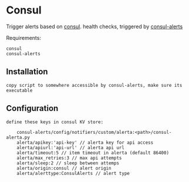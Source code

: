 Consul
==========

Trigger alerts based on [consul][1]. health checks, triggered by [consul-alerts][2]

Requirements:

    consul
    consul-alerts


Installation
------------

    copy script to somewhere accessible by consul-alerts, make sure its executable

Configuration
-------------

    define these keys in consul KV store:

        consul-alerts/config/notifiers/custom/alerta:<path>/consul-alerta.py
        alerta/apikey:'api-key' // alerta key for api access
        alerta/apiurl:'api-url' // alerta api url
        alerta/timeout:5 // item timeout in alerta (default 86400)
        alerta/max_retries:3 // max api attempts
        alerta/sleep:2 // sleep between attemps
        alerta/origin:consul // alert origin
        alerta/alerttype:ConsulAlerts // alert type

[1]: <https://github.com/hashicorp/consul> "Consul"
[2]: <https://github.com/AcalephStorage/consul-alerts> "Consul-Alerts"
